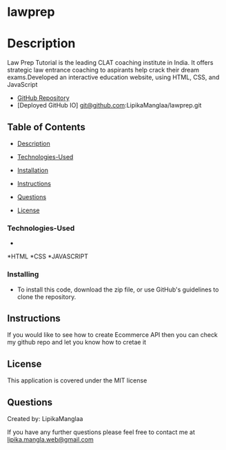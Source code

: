 # lawprep
# Description

Law Prep Tutorial is the leading CLAT coaching institute in India. It offers strategic law entrance coaching to aspirants help crack their dream exams.Developed an interactive education website, using HTML, CSS, and JavaScript

* [GitHub Repository](https://github.com/LipikaManglaa/lawprep)
* [Deployed GitHub IO]  git@github.com:LipikaManglaa/lawprep.git



## Table of Contents

  
* [Description](#Description)

* [Technologies-Used](#Technologies-Used)

* [Installation](#installation)
  
* [Instructions](#Instructions) 
          
* [Questions](#questions)
 
* [License](#license)  



### Technologies-Used
  *
  *HTML
  *CSS
  *JAVASCRIPT
 


### Installing

* To install this code, download the zip file, or use GitHub's guidelines to clone the repository. 

## Instructions
If you would like to see how to create Ecommerce API then you can check my github repo and let you know  how to cretae it

## License
This application is covered under the MIT license


## Questions
Created by: LipikaManglaa

If you have any further questions please feel free to contact me at lipika.mangla.web@gmail.com
